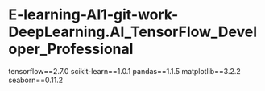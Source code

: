 # E-learning-AI1-git-work-DeepLearning.AI_TensorFlow_Developer_Professional
tensorflow==2.7.0
scikit-learn==1.0.1
pandas==1.1.5
matplotlib==3.2.2
seaborn==0.11.2
